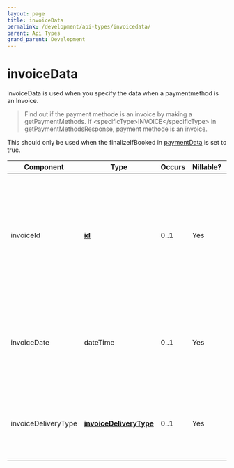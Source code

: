 ```yaml
---
layout: page
title: invoiceData
permalink: /development/api-types/invoicedata/
parent: Api Types
grand_parent: Development
---
```




# invoiceData 

invoiceData is used when you specify the data when a paymentmethod is an
Invoice.

> Find out if the payment methode is an invoice by making a
> getPaymentMethods. If \<specificType\>INVOICE\</specificType\> in
> getPaymentMethodsResponse, payment methode is an invoice.

This should only be used when the finalizeIfBooked
in [paymentData](paymentdata) is set to true.

| Component           | Type                                           | Occurs | Nillable? | Description                                                                                                                                                                            |
|---------------------|------------------------------------------------|--------|-----------|----------------------------------------------------------------------------------------------------------------------------------------------------------------------------------------|
| invoiceId           | **[id](simple-types...)**                      | 0..1   | Yes       | The invoice number. To be used if finalizeIfBooked is set to `true`. This will be printed on the invoice. For payment methods other than INVOICE, setting this will generate an error. |
| invoiceDate         | dateTime                                       | 0..1   | Yes       | The invoice date. This will be printed on the invoice. For payment methods other than INVOICE, setting this will generate an error.                                                    |
| invoiceDeliveryType | **[invoiceDeliveryType](invoicedeliverytype)** | 0..1   | Yes       | This option will let you decide how the INVOICE should be delivered. NONE, EMAIL or by POST. **Default: EMAIL**                                                                        |

